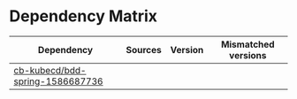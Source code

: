 # Dependency Matrix

Dependency | Sources | Version | Mismatched versions
---------- | ------- | ------- | -------------------
[cb-kubecd/bdd-spring-1586687736](https://github.com/cb-kubecd/bdd-spring-1586687736.git) |  | []() | 
